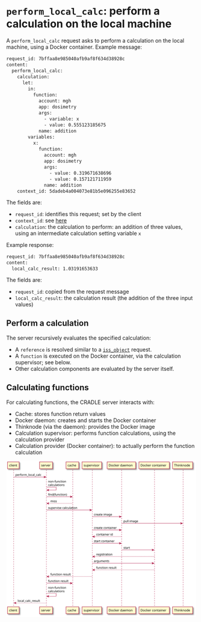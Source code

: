# `perform_local_calc`: perform a calculation on the local machine
A `perform_local_calc` request asks to perform a calculation on the local machine,
using a Docker container. Example message:

```
request_id: 7bffaa8e985040afb9af8f634d38928c
content:
  perform_local_calc:
    calculation:
      let:
        in:
          function:
            account: mgh
            app: dosimetry
            args:
              - variable: x
              - value: 0.555123185675
            name: addition
        variables:
          x:
            function:
              account: mgh
              app: dosimetry
              args:
                - value: 0.319671638696
                - value: 0.157121711959
              name: addition
    context_id: 5dadeb4a004073e81b5e096255e83652
```

The fields are:

* `request_id`: identifies this request; set by the client
* `context_id`: see [here](data.md)
* `calculation`: the calculation to perform: an addition of three values, using an intermediate
  calculation setting variable `x`

Example response:

```
request_id: 7bffaa8e985040afb9af8f634d38928c
content:
  local_calc_result: 1.03191653633
```

The fields are:

* `request_id`: copied from the request message
* `local_calc_result`: the calculation result (the addition of the three input values)


## Perform a calculation
The server recursively evaluates the specified calculation:

* A `reference` is resolved similar to a [`iss_object`](msg_iss_object.md) request.
* A `function` is executed on the Docker container, via the calculation supervisor; see below.
* Other calculation components are evaluated by the server itself.


## Calculating functions
For calculating functions, the CRADLE server interacts with:

* Cache: stores function return values
* Docker daemon: creates and starts the Docker container
* Thinknode (via the daemon): provides the Docker image
* Calculation supervisor: performs function calculations, using the calculation provider
* Calculation provider (Docker container): to actually perform the function calculation


![](1e8df141d3742536ed2ced178805a7cea91c5e2e.svg)
